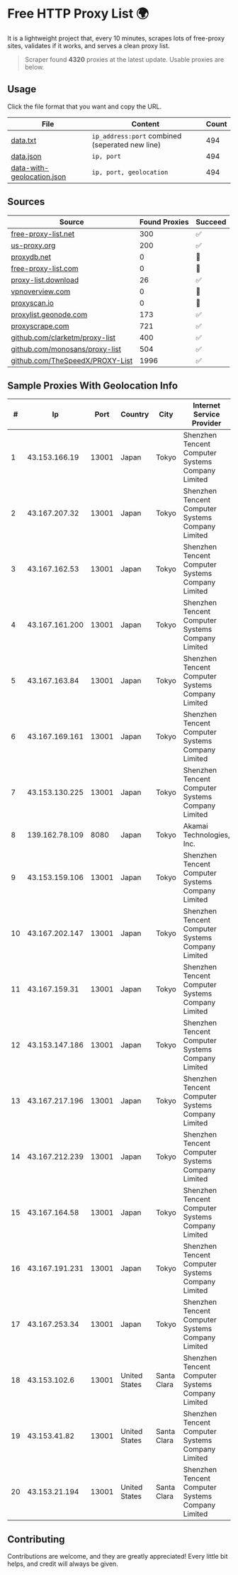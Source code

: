
# Free HTTP Proxy List 🌍

It is a lightweight project that, every 10 minutes, scrapes lots of free-proxy sites, validates if it works, and serves a clean proxy list.


> Scraper found **4320** proxies at the latest update. Usable proxies are below.

## Usage

Click the file format that you want and copy the URL.


|File|Content|Count|
|----|-------|-----|
|[data.txt](https://raw.githubusercontent.com/themiralay/Proxy-List-World/master/data.txt)|`ip_address:port` combined (seperated new line)|494|
|[data.json](https://raw.githubusercontent.com/themiralay/Proxy-List-World/master/data.json)|`ip, port`|494|
|[data-with-geolocation.json](https://raw.githubusercontent.com/themiralay/Proxy-List-World/master/data-with-geolocation.json)|`ip, port, geolocation`|494|

## Sources

|Source|Found Proxies|Succeed|
|------|-------------|-------|
|[free-proxy-list.net](https://free-proxy-list.net)|300|✅|
|[us-proxy.org](https://www.us-proxy.org)|200|✅|
|[proxydb.net](http://proxydb.net)|0|🚫|
|[free-proxy-list.com](https://free-proxy-list.com/?page=&port=&type%5B%5D=http&type%5B%5D=https&up_time=0&search=Search)|0|🚫|
|[proxy-list.download](https://www.proxy-list.download/HTTP)|26|✅|
|[vpnoverview.com](https://vpnoverview.com/privacy/anonymous-browsing/free-proxy-servers)|0|🚫|
|[proxyscan.io](https://www.proxyscan.io)|0|🚫|
|[proxylist.geonode.com](https://proxylist.geonode.com/api/proxy-list?limit=300&page=1&sort_by=lastChecked&sort_type=desc&protocols=http,https)|173|✅|
|[proxyscrape.com](https://api.proxyscrape.com/v2/?request=displayproxies&protocol=http&timeout=10000&country=all&ssl=all&anonymity=all)|721|✅|
|[github.com/clarketm/proxy-list](https://raw.githubusercontent.com/clarketm/proxy-list/master/proxy-list-raw.txt)|400|✅|
|[github.com/monosans/proxy-list](https://raw.githubusercontent.com/monosans/proxy-list/main/proxies/http.txt)|504|✅|
|[github.com/TheSpeedX/PROXY-List](https://raw.githubusercontent.com/TheSpeedX/PROXY-List/master/http.txt)|1996|✅|


## Sample Proxies With Geolocation Info

|#|Ip|Port|Country|City|Internet Service Provider|
|-|--|----|-------|----|-------------------------|
|1|43.153.166.19|13001|Japan|Tokyo|Shenzhen Tencent Computer Systems Company Limited|
|2|43.167.207.32|13001|Japan|Tokyo|Shenzhen Tencent Computer Systems Company Limited|
|3|43.167.162.53|13001|Japan|Tokyo|Shenzhen Tencent Computer Systems Company Limited|
|4|43.167.161.200|13001|Japan|Tokyo|Shenzhen Tencent Computer Systems Company Limited|
|5|43.167.163.84|13001|Japan|Tokyo|Shenzhen Tencent Computer Systems Company Limited|
|6|43.167.169.161|13001|Japan|Tokyo|Shenzhen Tencent Computer Systems Company Limited|
|7|43.153.130.225|13001|Japan|Tokyo|Shenzhen Tencent Computer Systems Company Limited|
|8|139.162.78.109|8080|Japan|Tokyo|Akamai Technologies, Inc.|
|9|43.153.159.106|13001|Japan|Tokyo|Shenzhen Tencent Computer Systems Company Limited|
|10|43.167.202.147|13001|Japan|Tokyo|Shenzhen Tencent Computer Systems Company Limited|
|11|43.167.159.31|13001|Japan|Tokyo|Shenzhen Tencent Computer Systems Company Limited|
|12|43.153.147.186|13001|Japan|Tokyo|Shenzhen Tencent Computer Systems Company Limited|
|13|43.167.217.196|13001|Japan|Tokyo|Shenzhen Tencent Computer Systems Company Limited|
|14|43.167.212.239|13001|Japan|Tokyo|Shenzhen Tencent Computer Systems Company Limited|
|15|43.167.164.58|13001|Japan|Tokyo|Shenzhen Tencent Computer Systems Company Limited|
|16|43.167.191.231|13001|Japan|Tokyo|Shenzhen Tencent Computer Systems Company Limited|
|17|43.167.253.34|13001|Japan|Tokyo|Shenzhen Tencent Computer Systems Company Limited|
|18|43.153.102.6|13001|United States|Santa Clara|Shenzhen Tencent Computer Systems Company Limited|
|19|43.153.41.82|13001|United States|Santa Clara|Shenzhen Tencent Computer Systems Company Limited|
|20|43.153.21.194|13001|United States|Santa Clara|Shenzhen Tencent Computer Systems Company Limited|



## Contributing

Contributions are welcome, and they are greatly appreciated! Every
little bit helps, and credit will always be given.

